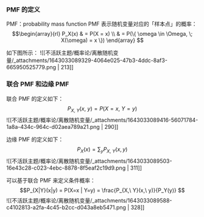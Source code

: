 
### PMF 的定义
PMF：probability mass function
PMF 表示随机变量对应的「样本点」的概率：
$$\begin{array}{rl}
	P_X(x) & = P(X = x) \\
	       & = P(\{ \omega \in \Omega, \; X(\omega) = x \})
\end{array}
$$

如下图所示：
![[不活跃主题/概率论/离散随机变量/_attachments/1643033089329-4064e025-47b3-4ddc-8af3-665950525779.png | 213]]


### 联合 PMF 和边缘 PMF
联合 PMF 的定义如下：
$$P_{X,\ Y}(x,\ y) = P(X =x,\ Y=y)
$$
![[不活跃主题/概率论/离散随机变量/_attachments/1643033089416-56071784-1a8a-434c-964c-d02aea789a21.png | 290]]

边缘 PMF 的定义如下：
$$P_X(x) = \sum_y P_{X,\ Y}(x, y)
$$
![[不活跃主题/概率论/离散随机变量/_attachments/1643033089503-16e43c28-c023-4ebc-8878-8f5eaf2c19d9.png | 311]]

可以基于联合 PMF 来定义条件概率：
$$P_{X|Y}(x|y) = P(X=x | Y=y) = \frac{P_{X,\ Y}(x,\ y)}{P_Y(y)}
$$
![[不活跃主题/概率论/离散随机变量/_attachments/1643033089588-c4102813-a2fa-4c45-b2cc-d043a8eb5471.png | 328]]
